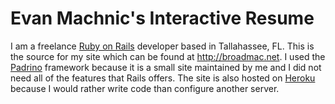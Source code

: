 # Evan Machnic's Interactive Resume

I am a freelance [Ruby on Rails](http://rubyonrails.org) developer based in Tallahassee, FL. This is the source
for my site which can be found at http://broadmac.net. I used the [Padrino](http://padrinorb.com) framework
because it is a small site maintained by me and I did not need all of the features that Rails offers. The
site is also hosted on [Heroku](http://heroku.com) because I would rather write code than configure another
server.
